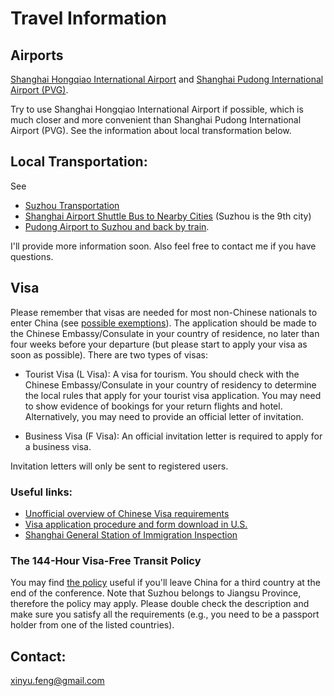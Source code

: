 # Travel Information

## Airports
[Shanghai Hongqiao International Airport](https://www.travelchinaguide.com/cityguides/shanghai/hongqiao-airport.htm)
and
[Shanghai Pudong International Airport (PVG)](https://www.travelchinaguide.com/cityguides/shanghai/pudong-airport.htm).

Try to use Shanghai Hongqiao International Airport if possible, which is much closer and more convenient than Shanghai Pudong International Airport (PVG). See the information about local transformation below.

## Local Transportation:

See 
- [Suzhou Transportation](https://www.travelchinaguide.com/cityguides/jiangsu/suzhou/getting-there.htm)
- [Shanghai Airport Shuttle Bus to Nearby Cities](https://www.travelchinaguide.com/cityguides/shanghai/transportation/airport-shuttle-bus.htm) (Suzhou is the 9th city)
- [Pudong Airport to Suzhou and back by train](https://www.tripadvisor.com/ShowTopic-g308272-i2804-k5732235-Pudong_Airport_to_Suzhou_and_back_by_train-Shanghai.html). 

I'll provide more information soon. Also feel free to contact me if you have questions.


## Visa

Please remember that visas are needed for most non-Chinese nationals to enter China (see [possible exemptions](https://www.travelchinaguide.com/embassy/visa/intro2.htm)). The application should be made to the Chinese Embassy/Consulate in your country of residence, no later than four weeks before your departure (but please start to apply your visa as soon as possible). There are two types of visas: 

- Tourist Visa (L Visa): A visa for tourism. You should check with the Chinese Embassy/Consulate in your country of residency to determine the local rules that apply for your tourist visa application. You may need to show evidence of bookings for your return flights and hotel. Alternatively, you may need to provide an official letter of invitation. 

- Business Visa (F Visa): An official invitation letter is required to apply for a business visa. 

Invitation letters will only be sent to registered users. 

### Useful links:

- [Unofficial overview of Chinese Visa requirements](https://www.travelchinaguide.com/embassy/visa.htm)
- [Visa application procedure and form download in U.S.](http://www.china-embassy.org/eng/hzqz/zgqz/)
- [Shanghai General Station of Immigration Inspection](http://www.sh-immigration.gov.cn/mainPageEn.aspx)

### The 144-Hour Visa-Free Transit Policy
You may find [the policy](https://www.travelchinaguide.com/embassy/visa/free-transit-144hour.htm) useful if you'll leave China for a third country at the end of the conference. Note that Suzhou belongs to Jiangsu Province, therefore the policy may apply. Please double check the description and make sure you satisfy all the requirements (e.g., you need to be a passport holder from one of the listed countries). 

## Contact:

xinyu.feng@gmail.com

